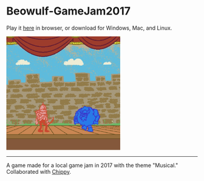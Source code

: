 # Beowulf-GameJam2017
Play it [here](https://lightboat.itch.io/beowulf) in browser, or download for Windows, Mac, and Linux. 

<img src="https://raw.githubusercontent.com/LightBoat9/Beowulf-GameJam2017/master/screenshot.jpg" width=300 heigh=300/>

---

A game made for a local game jam in 2017 with the theme "Musical." Collaborated with [Chippy](https://github.com/ChippyBippers).
